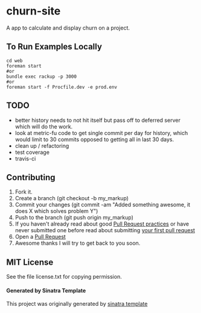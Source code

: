 churn-site
===

A app to calculate and display churn on a project.

## To Run Examples Locally

    cd web
    foreman start
    #or
    bundle exec rackup -p 3000
    #or
    foreman start -f Procfile.dev -e prod.env

## TODO

* better history needs to not hit itself but pass off to deferred server which will do the work.
* look at metric-fu code to get single commit per day for history, which would limit to 30 commits opposed to getting all in last 30 days.
* clean up / refactoring
* test coverage
* travis-ci


## Contributing

1. Fork it.
2. Create a branch (git checkout -b my_markup)
3. Commit your changes (git commit -am "Added something awesome, it does X which solves problem Y")
4. Push to the branch (git push origin my_markup)
5. If you haven't already read about good [Pull Request practices](http://codeinthehole.com/writing/pull-requests-and-other-good-practices-for-teams-using-github/) or have never submitted one before read about submitting [your first pull request](http://jumpstartlab.com/news/archives/2013/04/15/your-first-pull-request)
6. Open a [Pull Request](https://help.github.com/articles/using-pull-requests)
7. Awesome thanks I will try to get back to you soon.

## MIT License

See the file license.txt for copying permission.

#### Generated by Sinatra Template

This project was originally generated by [sinatra template](https://github.com/danmayer/sinatra_template)
